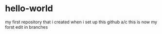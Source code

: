 # hello-world
my first repository that i created when i set up this github a/c
this is now my forst edit in branches
